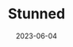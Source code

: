 ---
layout: comic
date: 2023-06-04
title: Stunned
categories: page
number: 12
permalink: /read/12
image: /pages/rm_012.webp
---